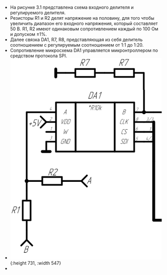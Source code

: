 - На рисунке 3.1 представлена схема входного делителя и регулируемого делителя.
- Резисторы R1 и R2 делят напряжение на половину, для того чтобы увеличить диапазон его входного
  напряжения, который составляет 50 В. R1, R2 имеют одинаковым сопротивлением каждый по 100 Ом и допуском ±1%.
- Далее связка DA1, R7, R8, представляющая из себя делитель соотношением c регулируемым соотношением от 1:1 до 1:20.
- Сопротивление микросхема DA1 управляется микронтроллером по средством протокола SPI.
- ![image.png](../assets/image_1715509557700_0.png){:height 731, :width 547}
-